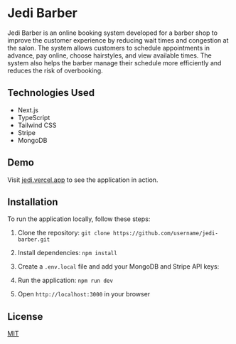 # Jedi Barber

Jedi Barber is an online booking system developed for a barber shop to improve the customer experience by reducing wait times and congestion at the salon. The system allows customers to schedule appointments in advance, pay online, choose hairstyles, and view available times. The system also helps the barber manage their schedule more efficiently and reduces the risk of overbooking.

## Technologies Used
- Next.js
- TypeScript
- Tailwind CSS
- Stripe
- MongoDB

## Demo
Visit [jedi.vercel.app](https://jedi.vercel.app/) to see the application in action.

## Installation
To run the application locally, follow these steps:
1. Clone the repository: `git clone https://github.com/username/jedi-barber.git`
2. Install dependencies: `npm install`
3. Create a `.env.local` file and add your MongoDB and Stripe API keys:

4. Run the application: `npm run dev`
5. Open `http://localhost:3000` in your browser

## License
[MIT](https://choosealicense.com/licenses/mit/)

